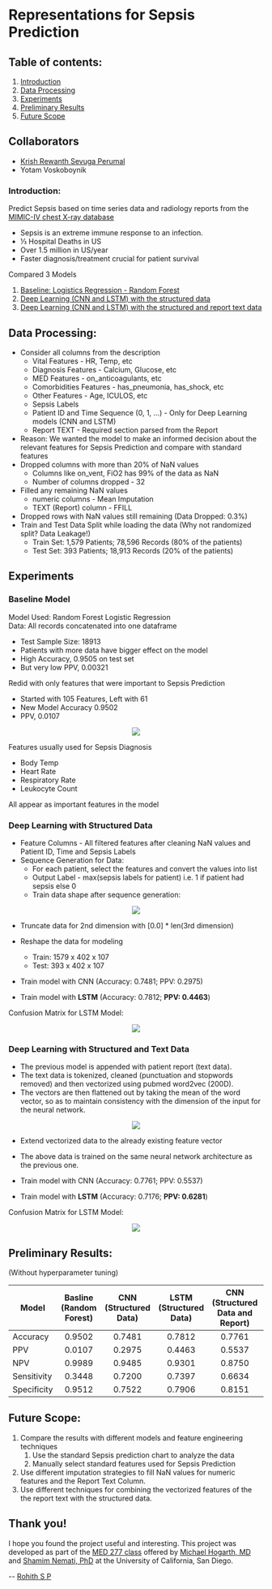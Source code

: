 # Representations for Sepsis Prediction

## Table of contents:
1. [Introduction](#intro)
2. [Data Processing](#data)
3. [Experiments](#experiments)
4. [Preliminary Results](#results)
5. [Future Scope](#future)

## Collaborators <a name="collaborators"></a>
* [Krish Rewanth Sevuga Perumal](https://www.linkedin.com/in/krish-rewanth/)
* Yotam Voskoboynik

### Introduction: <a name="intro"></a>
Predict Sepsis based on time series data and radiology reports from the [MIMIC-IV chest X-ray database](https://physionet.org/content/mimic-cxr/2.0.0/)
* Sepsis is an extreme immune response to an infection.
* ⅓ Hospital Deaths in US
* Over 1.5 million in US/year
* Faster diagnosis/treatment crucial for patient survival 

Compared 3 Models
1. [Baseline: Logistics Regression - Random Forest](#baseline)
2. [Deep Learning (CNN and LSTM) with the structured data](#dl-structured)
3. [Deep Learning (CNN and LSTM) with the structured and report text data](#dl-structured-text)

## Data Processing: <a name="data"></a>
* Consider all columns from the description 
    * Vital Features - HR, Temp, etc
    * Diagnosis Features - Calcium, Glucose, etc
    * MED Features - on_anticoagulants, etc
    * Comorbidities Features - has_pneumonia, has_shock, etc
    * Other Features - Age, ICULOS, etc
    * Sepsis Labels
    * Patient ID and Time Sequence (0, 1, …) - Only for Deep Learning models (CNN and LSTM)
    * Report TEXT - Required section parsed from the Report
* Reason: We wanted the model to make an informed decision about the relevant features for Sepsis Prediction and compare with standard features
* Dropped columns with more than 20% of NaN values
    * Columns like on_vent, FiO2 has 99% of the data as NaN
    * Number of columns dropped - 32
* Filled any remaining NaN values
    * numeric columns - Mean Imputation
    * TEXT (Report) column - FFILL 
* Dropped rows with NaN values still remaining (Data Dropped: 0.3%)
* Train and Test Data Split while loading the data (Why not randomized split? Data Leakage!)
    * Train Set: 1,579 Patients; 78,596 Records (80% of the patients) 
    * Test Set: 393 Patients; 18,913 Records (20% of the patients)

## Experiments <a name="experiments"></a>

### Baseline Model <a name="baseline"></a>

Model Used: Random Forest Logistic Regression\
Data: All records concatenated into one dataframe

* Test Sample Size: 18913
* Patients with more data have bigger effect on the model
* High Accuracy,  0.9505 on test set
* But very low PPV,  0.00321

Redid with only features that were important to Sepsis Prediction
* Started with 105 Features, Left with 61
* New Model Accuracy 0.9502
* PPV, 0.0107

<p align="center">
  <img src="images/1_important_features.png">
</p>

Features usually used for Sepsis Diagnosis
* Body Temp
* Heart Rate
* Respiratory Rate
* Leukocyte Count

All appear as important features in the model

### Deep Learning with Structured Data <a name="dl-structured"></a>

* Feature Columns - All filtered features after cleaning NaN values and Patient ID, Time and Sepsis Labels
* Sequence Generation for Data:
    * For each patient, select the features and convert the values into list
    * Output Label - max(sepsis labels for patient) i.e. 1 if patient had sepsis else 0
    * Train data shape after sequence generation:

<p align="center">
  <img src="images/2_dl_structured_shape.png">
</p>

* Truncate data for 2nd dimension with [0.0] * len(3rd dimension) 
* Reshape the data for modeling
    * Train: 1579 x 402 x 107
    * Test: 393 x 402 x 107

* Train model with CNN (Accuracy: 0.7481; PPV: 0.2975)
* Train model with **LSTM** (Accuracy: 0.7812; **PPV: 0.4463**)

Confusion Matrix for LSTM Model:

<p align="center">
  <img src="images/3_dl_structured_lstm_cm.png">
</p>

### Deep Learning with Structured and Text Data <a name="dl-structured-text"></a>

* The previous model is appended with patient report (text data).
* The text data is tokenized, cleaned (punctuation and stopwords removed) and then vectorized using pubmed word2vec (200D).
* The vectors are then flattened out by taking the mean of the word vector, so as to maintain consistency with the dimension of the input for the neural network.

<p align="center">
  <img src="images/4_dl_structured_text_shape.png">
</p>

* Extend vectorized data to the already existing feature vector
* The above data is trained on the same neural network architecture as the previous one.

* Train model with CNN (Accuracy: 0.7761; PPV: 0.5537)
* Train model with **LSTM** (Accuracy: 0.7176; **PPV: 0.6281**)

Confusion Matrix for LSTM Model:

<p align="center">
  <img src="images/5_dl_structured_text_lstm_cm.png">
</p>

## Preliminary Results: <a name="results"></a>
(Without hyperparameter tuning)

| Model  | Basline (Random Forest) | CNN (Structured Data) | LSTM (Structured Data) | CNN (Structured Data and Report) | LSTM (Structured Data and Report)
| ------------- |:-------------:|:-------------:|:-------------:|:-------------:|:-------------:|
| Accuracy | 0.9502 | 0.7481 | 0.7812 | 0.7761 | 0.7176
| PPV | 0.0107 | 0.2975 | 0.4463 | 0.5537 | 0.6281
| NPV | 0.9989 | 0.9485 | 0.9301 | 0.8750 | 0.7574
| Sensitivity | 0.3448 | 0.7200 | 0.7397 | 0.6634 | 0.5352
| Specificity | 0.9512 | 0.7522 | 0.7906 | 0.8151 | 0.8207

## Future Scope: <a name="future"></a>

1. Compare the results with different models and feature engineering techniques
    1. Use the standard Sepsis prediction chart to analyze the data
    2. Manually select standard features used for Sepsis Prediction
2. Use different imputation strategies to fill NaN values for numeric features and the Report Text Column.
3. Use different techniques for combining the vectorized features of the the report text with the structured data.

## Thank you!

I hope you found the project useful and interesting. This project was developed as part of the [MED 277 class](https://dbmi.ucsd.edu/education/courses/med277.html) offered by [Michael Hogarth, MD](https://www.hogarth.org/) and [Shamim Nemati, PhD](https://www.nematilab.info/people/shamim/index.html) at the University of California, San Diego.

-- [Rohith S P](https://www.linkedin.com/in/rohithsp/)
